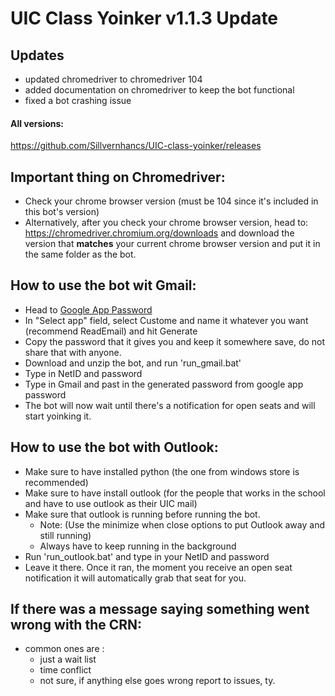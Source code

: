 # **UIC Class Yoinker v1.1.3 Update**
## **Updates**
-   updated chromedriver to chromedriver 104
-   added documentation on chromedriver to keep the bot functional
-   fixed a bot crashing issue
#### All versions:
https://github.com/Sillvernhancs/UIC-class-yoinker/releases
## **Important thing on Chromedriver:**

-   Check your chrome browser version (must be 104 since it's included in this bot's version)
-   Alternatively, after you check your chrome browser version, head to: https://chromedriver.chromium.org/downloads
    and download the version that **matches** your current chrome browser version and put it in the same folder as the bot.
## **How to use the bot wit Gmail:**

-  Head to [Google App Password](https://myaccount.google.com/apppasswords)
-   In "Select app" field, select Custome and name it whatever you want (recommend ReadEmail) and hit Generate
-   Copy the password that it gives you and keep it somewhere save, do not share that with anyone.
-   Download and unzip the bot, and run 'run_gmail.bat'
-   Type in NetID and password
-   Type in Gmail and past in the generated password from google app password
-   The bot will now wait until there's a notification for open seats and will start yoinking it.

## **How to use the bot with Outlook:**
-  Make sure to have installed python (the one from windows store is recommended)
-  Make sure to have install outlook (for the people that works in the school and have to use outlook as their UIC mail)
-  Make sure that outlook is running before running the bot. 
    -  Note: (Use the minimize when close options to put Outlook away and still running)
    -  Always have to keep running in the background
-  Run 'run_outlook.bat' and type in your NetID and password
-  Leave it there. Once it ran, the moment you receive an open seat notification it will automatically grab that seat for you.
## **If there was a message saying something went wrong with the CRN:**
-  common ones are : 
   -  just a wait list
   -  time conflict
   -  not sure, if anything else goes wrong report to issues, ty.  


